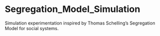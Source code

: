 # Segregation_Model_Simulation
Simulation experimentation inspired by Thomas Schelling’s Segregation Model for social systems.
